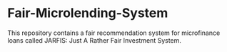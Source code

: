 # Fair-Microlending-System
This repository contains a fair recommendation system for microfinance loans called JARFIS: Just A Rather Fair Investment System. 
